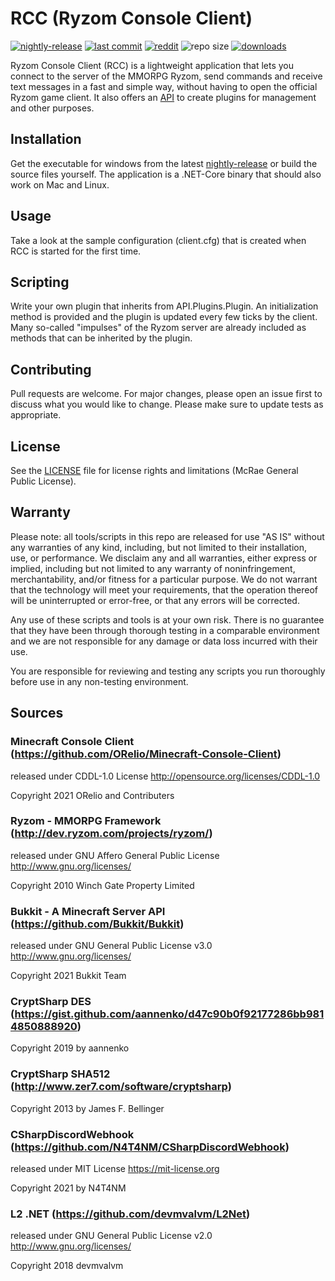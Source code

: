 # RCC (Ryzom Console Client)

[![nightly-release](https://github.com/RyzomApps/RCC/actions/workflows/dotnet.yml/badge.svg)](https://github.com/RyzomApps/RCC/actions/workflows/dotnet.yml)
[![last commit](https://img.shields.io/github/last-commit/RyzomApps/RCC)](https://github.com/RyzomApps/Ryzom-Console-Client/commits/main)
[![reddit](https://img.shields.io/reddit/subreddit-subscribers/Ryzom)](https://old.reddit.com/r/Ryzom/)
![repo size](https://img.shields.io/github/languages/code-size/RyzomApps/RCC.svg?label=repo%20size)
[![downloads](https://img.shields.io/github/downloads/RyzomApps/RCC/total)](https://github.com/RyzomApps/RCC/releases)

Ryzom Console Client (RCC) is a lightweight application that lets you connect to the server of the MMORPG Ryzom, send commands and receive text messages in a fast and simple way, without having to open the official Ryzom game client. It also offers an [API](https://github.com/RyzomApps/Ryzom-Console-Client-API) to create plugins for management and other purposes.

## Installation
Get the executable for windows from the latest [nightly-release](https://github.com/RyzomApps/Ryzom-Console-Client/releases/tag/nightly-release) or build the source files yourself. The application is a .NET-Core binary that should also work on Mac and Linux.

## Usage
Take a look at the sample configuration (client.cfg) that is created when RCC is started for the first time.

## Scripting
Write your own plugin that inherits from API.Plugins.Plugin. An initialization method is provided and the plugin is updated every few ticks by the client. Many so-called "impulses" of the Ryzom server are already included as methods that can be inherited by the plugin.

## Contributing
Pull requests are welcome. For major changes, please open an issue first to discuss what you would like to change.
Please make sure to update tests as appropriate.

## License ##
See the [LICENSE](LICENSE.md) file for license rights and limitations (McRae General Public License).

## Warranty ##

Please note: all tools/scripts in this repo are released for use "AS IS" without any warranties of any kind, including, but not limited to their installation, use, or performance. We disclaim any and all warranties, either express or implied, including but not limited to any warranty of noninfringement, merchantability, and/or fitness for a particular purpose. We do not warrant that the technology will meet your requirements, that the operation thereof will be uninterrupted or error-free, or that any errors will be corrected.

Any use of these scripts and tools is at your own risk. There is no guarantee that they have been through thorough testing in a comparable environment and we are not responsible for any damage or data loss incurred with their use.

You are responsible for reviewing and testing any scripts you run thoroughly before use in any non-testing environment.

## Sources

### Minecraft Console Client (https://github.com/ORelio/Minecraft-Console-Client)
released under CDDL-1.0 License http://opensource.org/licenses/CDDL-1.0

Copyright 2021 ORelio and Contributers

### Ryzom - MMORPG Framework (http://dev.ryzom.com/projects/ryzom/)
released under GNU Affero General Public License http://www.gnu.org/licenses/

Copyright 2010 Winch Gate Property Limited

### Bukkit - A Minecraft Server API (https://github.com/Bukkit/Bukkit)
released under GNU General Public License v3.0 http://www.gnu.org/licenses/

Copyright 2021 Bukkit Team

### CryptSharp DES (https://gist.github.com/aannenko/d47c90b0f92177286bb9814850888920)
Copyright 2019 by aannenko

### CryptSharp SHA512 (http://www.zer7.com/software/cryptsharp)
Copyright 2013 by James F. Bellinger 

### CSharpDiscordWebhook (https://github.com/N4T4NM/CSharpDiscordWebhook)
released under MIT License https://mit-license.org

Copyright 2021 by N4T4NM

### L2 .NET (https://github.com/devmvalvm/L2Net)
released under GNU General Public License v2.0 http://www.gnu.org/licenses/

Copyright 2018 devmvalvm
